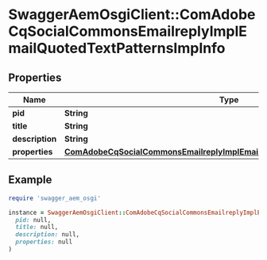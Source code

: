 # SwaggerAemOsgiClient::ComAdobeCqSocialCommonsEmailreplyImplEmailQuotedTextPatternsImpInfo

## Properties

| Name | Type | Description | Notes |
| ---- | ---- | ----------- | ----- |
| **pid** | **String** |  | [optional] |
| **title** | **String** |  | [optional] |
| **description** | **String** |  | [optional] |
| **properties** | [**ComAdobeCqSocialCommonsEmailreplyImplEmailQuotedTextPatternsImpProperties**](ComAdobeCqSocialCommonsEmailreplyImplEmailQuotedTextPatternsImpProperties.md) |  | [optional] |

## Example

```ruby
require 'swagger_aem_osgi'

instance = SwaggerAemOsgiClient::ComAdobeCqSocialCommonsEmailreplyImplEmailQuotedTextPatternsImpInfo.new(
  pid: null,
  title: null,
  description: null,
  properties: null
)
```

